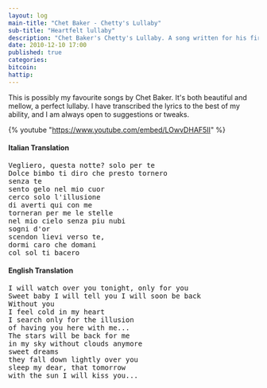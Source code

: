 ```yaml
---
layout: log
main-title: "Chet Baker - Chetty's Lullaby"
sub-title: "Heartfelt lullaby"
description: "Chet Baker's Chetty's Lullaby. A song written for his first child"
date: 2010-12-10 17:00
published: true
categories: 
bitcoin: 
hattip: 
---
```


This is possibly my favourite songs by Chet Baker. It's both beautiful and mellow, a perfect lullaby. I have transcribed the lyrics to the best of my ability, and I am always open to suggestions or tweaks. <!--more-->

{% youtube "https://www.youtube.com/embed/LOwvDHAF5II" %}

#### Italian Translation

<pre>Vegliero, questa notte? solo per te
Dolce bimbo ti diro che presto tornero
senza te
sento gelo nel mio cuor
cerco solo l'illusione
di averti qui con me
torneran per me le stelle
nel mio cielo senza piu nubi
sogni d'or
scendon lievi verso te,
dormi caro che domani
col sol ti bacero
</pre>

#### English Translation

<pre>I will watch over you tonight, only for you
Sweet baby I will tell you I will soon be back
Without you
I feel cold in my heart
I search only for the illusion
of having you here with me...
The stars will be back for me
in my sky without clouds anymore
sweet dreams
they fall down lightly over you
sleep my dear, that tomorrow
with the sun I will kiss you...</pre>